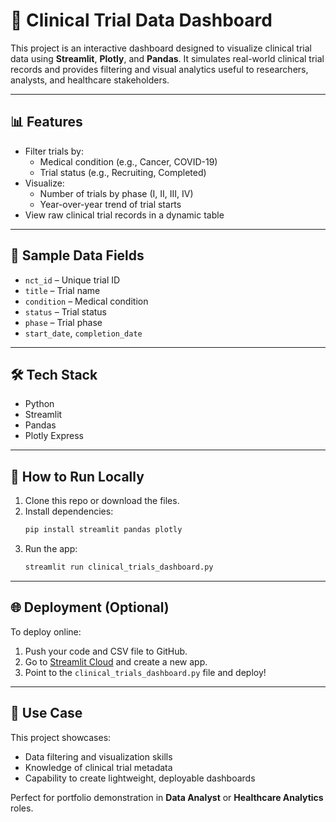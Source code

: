 # 🧪 Clinical Trial Data Dashboard

This project is an interactive dashboard designed to visualize clinical trial data using **Streamlit**, **Plotly**, and **Pandas**. It simulates real-world clinical trial records and provides filtering and visual analytics useful to researchers, analysts, and healthcare stakeholders.

---

## 📊 Features

- Filter trials by:
  - Medical condition (e.g., Cancer, COVID-19)
  - Trial status (e.g., Recruiting, Completed)
- Visualize:
  - Number of trials by phase (I, II, III, IV)
  - Year-over-year trend of trial starts
- View raw clinical trial records in a dynamic table

---

## 🧂 Sample Data Fields

- `nct_id` – Unique trial ID
- `title` – Trial name
- `condition` – Medical condition
- `status` – Trial status
- `phase` – Trial phase
- `start_date`, `completion_date`

---

## 🛠️ Tech Stack

- Python
- Streamlit
- Pandas
- Plotly Express

---

## 🚀 How to Run Locally

1. Clone this repo or download the files.
2. Install dependencies:
    ```bash
    pip install streamlit pandas plotly
    ```
3. Run the app:
    ```bash
    streamlit run clinical_trials_dashboard.py
    ```

---

## 🌐 Deployment (Optional)

To deploy online:
1. Push your code and CSV file to GitHub.
2. Go to [Streamlit Cloud](https://streamlit.io/cloud) and create a new app.
3. Point to the `clinical_trials_dashboard.py` file and deploy!

---

## 📌 Use Case

This project showcases:
- Data filtering and visualization skills
- Knowledge of clinical trial metadata
- Capability to create lightweight, deployable dashboards

Perfect for portfolio demonstration in **Data Analyst** or **Healthcare Analytics** roles.